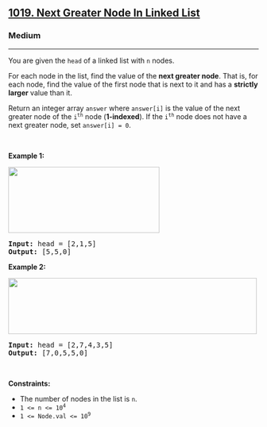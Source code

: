 <h2><a href="https://leetcode.com/problems/next-greater-node-in-linked-list/">1019. Next Greater Node In Linked List</a></h2><h3>Medium</h3><hr><div><p>You are given the <code>head</code> of a linked list with <code>n</code> nodes.</p>

<p>For each node in the list, find the value of the <strong>next greater node</strong>. That is, for each node, find the value of the first node that is next to it and has a <strong>strictly larger</strong> value than it.</p>

<p>Return an integer array <code>answer</code> where <code>answer[i]</code> is the value of the next greater node of the <code>i<sup>th</sup></code> node (<strong>1-indexed</strong>). If the <code>i<sup>th</sup></code> node does not have a next greater node, set <code>answer[i] = 0</code>.</p>

<p>&nbsp;</p>
<p><strong class="example">Example 1:</strong></p>
<img alt="" src="https://assets.leetcode.com/uploads/2021/08/05/linkedlistnext1.jpg" style="width: 304px; height: 133px;">
<pre style="position: relative;"><strong>Input:</strong> head = [2,1,5]
<strong>Output:</strong> [5,5,0]
<div class="open_grepper_editor" title="Edit &amp; Save To Grepper"></div></pre>

<p><strong class="example">Example 2:</strong></p>
<img alt="" src="https://assets.leetcode.com/uploads/2021/08/05/linkedlistnext2.jpg" style="width: 500px; height: 113px;">
<pre style="position: relative;"><strong>Input:</strong> head = [2,7,4,3,5]
<strong>Output:</strong> [7,0,5,5,0]
<div class="open_grepper_editor" title="Edit &amp; Save To Grepper"></div></pre>

<p>&nbsp;</p>
<p><strong>Constraints:</strong></p>

<ul>
	<li>The number of nodes in the list is <code>n</code>.</li>
	<li><code>1 &lt;= n &lt;= 10<sup>4</sup></code></li>
	<li><code>1 &lt;= Node.val &lt;= 10<sup>9</sup></code></li>
</ul>
</div>